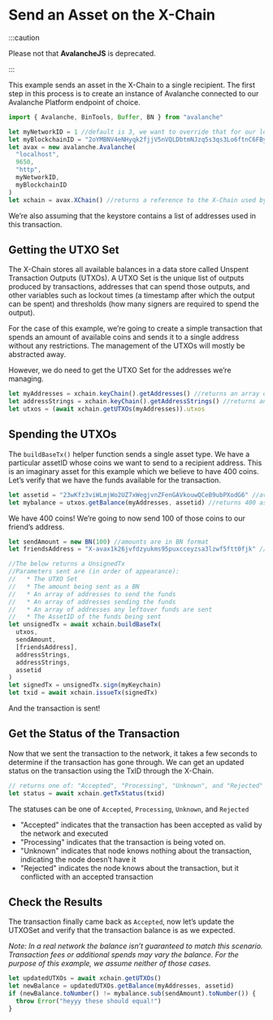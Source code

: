 # Send an Asset on the X-Chain

:::caution

Please not that **AvalancheJS** is deprecated.

:::

This example sends an asset in the X-Chain to a single recipient. The first step
in this process is to create an instance of Avalanche connected to our Avalanche
Platform endpoint of choice.

```ts
import { Avalanche, BinTools, Buffer, BN } from "avalanche"

let myNetworkID = 1 //default is 3, we want to override that for our local network
let myBlockchainID = "2oYMBNV4eNHyqk2fjjV5nVQLDbtmNJzq5s3qs3Lo6ftnC6FByM" // The X-Chain blockchainID on this network
let avax = new avalanche.Avalanche(
  "localhost",
  9650,
  "http",
  myNetworkID,
  myBlockchainID
)
let xchain = avax.XChain() //returns a reference to the X-Chain used by AvalancheJS
```

We’re also assuming that the keystore contains a list of addresses used in this transaction.

## Getting the UTXO Set

The X-Chain stores all available balances in a data store called Unspent
Transaction Outputs (UTXOs). A UTXO Set is the unique list of outputs produced
by transactions, addresses that can spend those outputs, and other variables
such as lockout times (a timestamp after which the output can be spent) and
thresholds (how many signers are required to spend the output).

For the case of this example, we’re going to create a simple transaction that
spends an amount of available coins and sends it to a single address without any
restrictions. The management of the UTXOs will mostly be abstracted away.

However, we do need to get the UTXO Set for the addresses we’re managing.

```ts
let myAddresses = xchain.keyChain().getAddresses() //returns an array of addresses the KeyChain manages
let addressStrings = xchain.keyChain().getAddressStrings() //returns an array of addresses the KeyChain manages as strings
let utxos = (await xchain.getUTXOs(myAddresses)).utxos
```

## Spending the UTXOs

The `buildBaseTx()` helper function sends a single asset type. We have a
particular assetID whose coins we want to send to a recipient address. This is
an imaginary asset for this example which we believe to have 400 coins. Let’s
verify that we have the funds available for the transaction.

```ts
let assetid = "23wKfz3viWLmjWo2UZ7xWegjvnZFenGAVkouwQCeB9ubPXodG6" //avaSerialized string
let mybalance = utxos.getBalance(myAddresses, assetid) //returns 400 as a BN
```

We have 400 coins! We’re going to now send 100 of those coins to our friend’s address.

```ts
let sendAmount = new BN(100) //amounts are in BN format
let friendsAddress = "X-avax1k26jvfdzyukms95puxcceyzsa3lzwf5ftt0fjk" // address format is Bech32

//The below returns a UnsignedTx
//Parameters sent are (in order of appearance):
//   * The UTXO Set
//   * The amount being sent as a BN
//   * An array of addresses to send the funds
//   * An array of addresses sending the funds
//   * An array of addresses any leftover funds are sent
//   * The AssetID of the funds being sent
let unsignedTx = await xchain.buildBaseTx(
  utxos,
  sendAmount,
  [friendsAddress],
  addressStrings,
  addressStrings,
  assetid
)
let signedTx = unsignedTx.sign(myKeychain)
let txid = await xchain.issueTx(signedTx)
```

And the transaction is sent!

## Get the Status of the Transaction

Now that we sent the transaction to the network, it takes a few seconds to
determine if the transaction has gone through. We can get an updated status on
the transaction using the TxID through the X-Chain.

```ts
// returns one of: "Accepted", "Processing", "Unknown", and "Rejected"
let status = await xchain.getTxStatus(txid)
```

The statuses can be one of `Accepted`, `Processing`, `Unknown`, and `Rejected`

- "Accepted" indicates that the transaction has been accepted as valid by the network and executed
- "Processing" indicates that the transaction is being voted on.
- "Unknown" indicates that node knows nothing about the transaction, indicating
  the node doesn’t have it
- "Rejected" indicates the node knows about the transaction, but it conflicted with an accepted transaction

## Check the Results

The transaction finally came back as `Accepted`, now let’s update the UTXOSet
and verify that the transaction balance is as we expected.

_Note: In a real network the balance isn’t guaranteed to match this scenario.
Transaction fees or additional spends may vary the balance. For the purpose of
this example, we assume neither of those cases._

```ts
let updatedUTXOs = await xchain.getUTXOs()
let newBalance = updatedUTXOs.getBalance(myAddresses, assetid)
if (newBalance.toNumber() != mybalance.sub(sendAmount).toNumber()) {
  throw Error("heyyy these should equal!")
}
```
